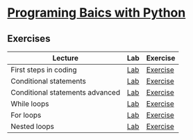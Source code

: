 # <a href="https://softuni.bg/trainings/3207/programming-basics-with-python-january-2021" >Programing Baics with Python</a>

<h2>Exercises</h2>

| **Lecture**                     | **Lab**                                                                                                                                    | **Exercise**                                                                                                                                         |
|---------------------------------|--------------------------------------------------------------------------------------------------------------------------------------------|------------------------------------------------------------------------------------------------------------------------------------------------------|
| First steps in coding           | <a href="https://github.com/4um3n/SoftUni-Courses/tree/main/Programing-Basics-With-Python/0-1-First-Steps-In-Coding/Lab">Lab</a>           | <a href="https://github.com/4um3n/SoftUni-Courses/tree/main/Programing-Basics-With-Python/0-1-First-Steps-In-Coding/Exercises">Exercise</a>          | 
| Conditional statements          | <a href="https://github.com/4um3n/SoftUni-Courses/tree/main/Programing-Basics-With-Python/0-2-Conditional-Statements/Lab">Lab</a>          | <a href="https://github.com/4um3n/SoftUni-Courses/tree/main/Programing-Basics-With-Python/0-2-Conditional-Statements/Exercises">Exercise</a>         | 
| Conditional statements advanced | <a href="https://github.com/4um3n/SoftUni-Courses/tree/main/Programing-Basics-With-Python/0-3-Conditional-Statements-Advanced/Lab">Lab</a> | <a href="https://github.com/4um3n/SoftUni-Courses/tree/main/Programing-Basics-With-Python/0-3-Conditional-Statements-Advanced/Exercise">Exercise</a> | 
| While loops                     | <a href="https://github.com/4um3n/SoftUni-Courses/tree/main/Programing-Basics-With-Python/0-4-While-Loops/Lab">Lab</a>                     | <a href="https://github.com/4um3n/SoftUni-Courses/tree/main/Programing-Basics-With-Python/0-4-While-Loops/Exercise">Exercise</a>                     | 
| For loops                       | <a href="https://github.com/4um3n/SoftUni-Courses/tree/main/Programing-Basics-With-Python/0-5-For-Loops/Lab">Lab</a>                       | <a href="https://github.com/4um3n/SoftUni-Courses/tree/main/Programing-Basics-With-Python/0-5-For-Loops/Exercise">Exercise</a>                       | 
| Nested loops                    | <a href="https://github.com/4um3n/SoftUni-Courses/tree/main/Programing-Basics-With-Python/0-6-Nested-Loops/Lab">Lab</a>                    | <a href="https://github.com/4um3n/SoftUni-Courses/tree/main/Programing-Basics-With-Python/0-6-Nested-Loops/Exercise">Exercise</a>                    | 
